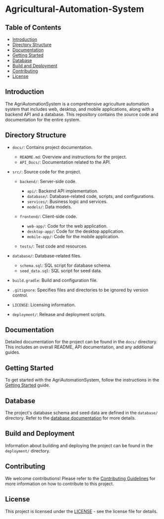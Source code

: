 # Agricultural-Automation-System

## Table of Contents
- [Introduction](#introduction)
- [Directory Structure](#directory-structure)
- [Documentation](#documentation)
- [Getting Started](#getting-started)
- [Database](#database)
- [Build and Deployment](#build-and-deployment)
- [Contributing](#contributing)
- [License](#license)

## Introduction
The AgriAutomationSystem is a comprehensive agriculture automation system that includes web, desktop, and mobile applications, along with a backend API and a database. This repository contains the source code and documentation for the entire system.

## Directory Structure
- `docs/`: Contains project documentation.
  - `README.md`: Overview and instructions for the project.
  - `API_Docs/`: Documentation related to the API.

- `src/`: Source code for the project.
  - `backend/`: Server-side code.
    - `api/`: Backend API implementation.
    - `database/`: Database-related code, scripts, and configurations.
    - `services/`: Business logic and services.
    - `models/`: Data models.

  - `frontend/`: Client-side code.
    - `web-app/`: Code for the web application.
    - `desktop-app/`: Code for the desktop application.
    - `mobile-app/`: Code for the mobile application.

  - `tests/`: Test code and resources.

- `database/`: Database-related files.
  - `schema.sql`: SQL script for database schema.
  - `seed_data.sql`: SQL script for seed data.

- `build.gradle`: Build and configuration file.
- `.gitignore`: Specifies files and directories to be ignored by version control.
- `LICENSE`: Licensing information.
- `deployment/`: Release and deployment scripts.

## Documentation
Detailed documentation for the project can be found in the `docs/` directory. This includes an overall README, API documentation, and any additional guides.

## Getting Started
To get started with the AgriAutomationSystem, follow the instructions in the [Getting Started](docs/README.md) guide.

## Database
The project's database schema and seed data are defined in the `database/` directory. Refer to the [database documentation](database/README.md) for more details.

## Build and Deployment
Information about building and deploying the project can be found in the `deployment/` directory.

## Contributing
We welcome contributions! Please refer to the [Contributing Guidelines](CONTRIBUTING.md) for more information on how to contribute to this project.

## License
This project is licensed under the [LICENSE](LICENSE) - see the license file for details.
